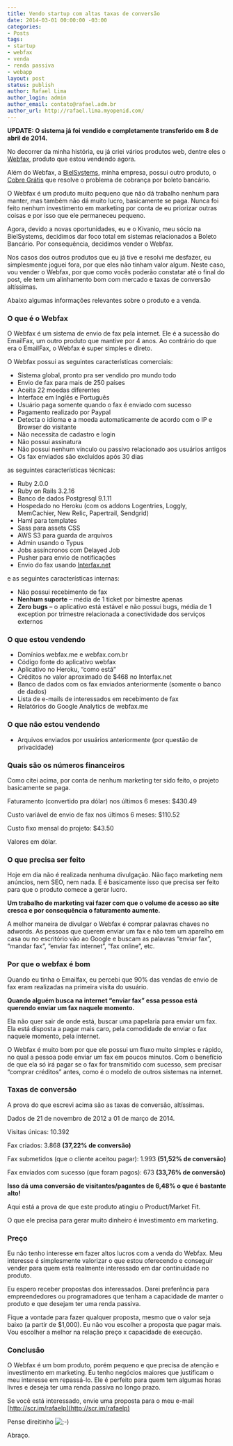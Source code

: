 ```yaml
---
title: Vendo startup com altas taxas de conversão
date: 2014-03-01 00:00:00 -03:00
categories:
- Posts
tags:
- startup
- webfax
- venda
- renda passiva
- webapp
layout: post
status: publish
author: Rafael Lima
author_login: admin
author_email: contato@rafael.adm.br
author_url: http://rafael.lima.myopenid.com/
---
```


**UPDATE: O sistema já foi vendido e completamente transferido em 8 de abril de 2014.**


No decorrer da minha história, eu já criei vários produtos web, dentre eles o [Webfax](http://www.webfax.me), produto que estou vendendo agora.

Além do Webfax, a [BielSystems](http://bielsystems.com.br), minha empresa, possui outro produto, o [Cobre Grátis](http://cobregratis.com.br) que resolve o problema de cobrança por boleto bancário.

O Webfax é um produto muito pequeno que não dá trabalho nenhum para manter, mas também não dá muito lucro, basicamente se paga. Nunca foi feito nenhum investimento em marketing por conta de eu priorizar outras coisas e por isso que ele permaneceu pequeno.

Agora, devido a novas oportunidades, eu e o Kivanio, meu sócio na BielSystems, decidimos dar foco total em sistemas relacionados a Boleto Bancário. Por consequência, decidimos vender o Webfax.

Nos casos dos outros produtos que eu já tive e resolvi me desfazer, eu simplesmente joguei fora, por que eles não tinham valor algum. Neste caso, vou vender o Webfax, por que como vocês poderão constatar até o final do post, ele tem um alinhamento bom com mercado e taxas de conversão altíssimas. 

Abaixo algumas informações relevantes sobre o produto e a venda.

### O que é o Webfax

O Webfax é um sistema de envio de fax pela internet. Ele é a sucessão do EmailFax, um outro produto que mantive por 4 anos. Ao contrário do que era o EmailFax, o Webfax é super simples e direto. 

O Webfax possui as seguintes características comerciais:

- Sistema global, pronto pra ser vendido pro mundo todo
- Envio de fax para mais de 250 países
- Aceita 22 moedas diferentes
- Interface em Inglês e Português
- Usuário paga somente quando o fax é enviado com sucesso
- Pagamento realizado por Paypal
- Detecta o idioma e a moeda automaticamente de acordo com o IP e Browser do visitante
- Não necessita de cadastro e login
- Não possui assinatura
- Não possui nenhum vínculo ou passivo relacionado aos usuários antigos
- Os fax enviados são excluídos após 30 dias

as seguintes características técnicas:

- Ruby 2.0.0
- Ruby on Rails 3.2.16
- Banco de dados Postgresql 9.1.11
- Hospedado no Heroku (com os addons Logentries, Loggly, MemCachier, New Relic, Papertrail, Sendgrid)
- Haml para templates
- Sass para assets CSS
- AWS S3 para guarda de arquivos
- Admin usando o Typus
- Jobs assíncronos com Delayed Job
- Pusher para envio de notificações
- Envio do fax usando [Interfax.net](http://www.interfax.net/)

e as seguintes características internas:

- Não possui recebimento de fax
- **Nenhum suporte** –  média de 1 ticket por bimestre apenas
- **Zero bugs** – o aplicativo está estável e não possui bugs, média de 1 exception por trimestre relacionada a conectividade dos serviços externos

### O que estou vendendo

- Domínios webfax.me e webfax.com.br
- Código fonte do aplicativo webfax
- Aplicativo no Heroku, “como está”
- Créditos no valor aproximado de $468 no Interfax.net
- Banco de dados com os fax enviados anteriormente (somente o banco de dados)
- Lista de e-mails de interessados em recebimento de fax
- Relatórios do Google Analytics de webfax.me

### O que não estou vendendo
- Arquivos enviados por usuários anteriormente (por questão de privacidade)

### Quais são os números financeiros

Como citei acima, por conta de nenhum marketing ter sido feito, o projeto basicamente se paga.

Faturamento (convertido pra dólar) nos últimos 6 meses: $430.49

Custo variável de envio de fax nos últimos 6 meses: $110.52

Custo fixo mensal do projeto: $43.50

Valores em dólar.

### O que precisa ser feito
Hoje em dia não é realizada nenhuma divulgação. Não faço marketing nem anúncios, nem SEO, nem nada. E é basicamente isso que precisa ser feito para que o produto comece a gerar lucro.

**Um trabalho de marketing vai fazer com que o volume de acesso ao site cresca e por consequência o faturamento aumente.**

A melhor maneira de divulgar o Webfax é comprar palavras chaves no adwords. As pessoas que querem enviar um fax e não tem um aparelho em casa ou no escritório vão ao Google e buscam as palavras “enviar fax”, “mandar fax”, “enviar fax internet”, “fax online”, etc.

### Por que o webfax é bom

Quando eu tinha o Emailfax, eu percebi que 90% das vendas de envio de fax eram realizadas na primeira visita do usuário.

**Quando alguém busca na internet “enviar fax” essa pessoa está querendo enviar um fax naquele momento.**

Ela não quer sair de onde está, buscar uma papelaria para enviar um fax. Ela está disposta a pagar mais caro, pela comodidade de enviar o fax naquele momento, pela internet.

O Webfax é muito bom por que ele possui um fluxo muito simples e rápido, no qual a pessoa pode enviar um fax em poucos minutos. Com o benefício de que ela só irá pagar se o fax for transmitido com sucesso, sem precisar “comprar créditos” antes, como é o modelo de outros sistemas na internet.

### Taxas de conversão

A prova do que escrevi acima são as taxas de conversão, altíssimas.

Dados de 21 de novembro de 2012 a 01 de março de 2014.

Visitas únicas: 10.392

Fax criados: 3.868 **(37,22% de conversão)**

Fax submetidos (que o cliente aceitou pagar): 1.993 **(51,52% de conversão)**

Fax enviados com sucesso (que foram pagos): 673 **(33,76% de conversão)**

**Isso dá uma conversão de visitantes/pagantes de 6,48% o que é bastante alto!**

Aqui está a prova de que este produto atingiu o Product/Market Fit.

O que ele precisa para gerar muito dinheiro é investimento em marketing.

### Preço

Eu não tenho interesse em fazer altos lucros com a venda do Webfax. Meu interesse é simplesmente valorizar o que estou oferecendo e conseguir vender para quem está realmente interessado em dar continuidade no produto.

Eu espero receber propostas dos interessados. Darei preferência para empreendedores ou programadores que tenham a capacidade de manter o produto e que desejam ter uma renda passiva.

Fique a vontade para fazer qualquer proposta, mesmo que o valor seja baixo (a partir de $1,000). Eu não vou escolher a proposta que pagar mais. Vou escolher a melhor na relação preço x capacidade de execução.

### Conclusão

O Webfax é um bom produto, porém pequeno e que precisa de atenção e investimento em marketing. Eu tenho negócios maiores que justificam o meu interesse em repassá-lo. Ele é perfeito para quem tem algumas horas livres e deseja ter uma renda passiva no longo prazo.

Se você está interessado, envie uma proposta para o meu e-mail [http://scr.im/rafaelp](http://scr.im/rafaelp)

Pense direitinho ![;-)](http://s1.wp.com/wp-includes/images/smilies/icon_wink.gif)

Abraço.
